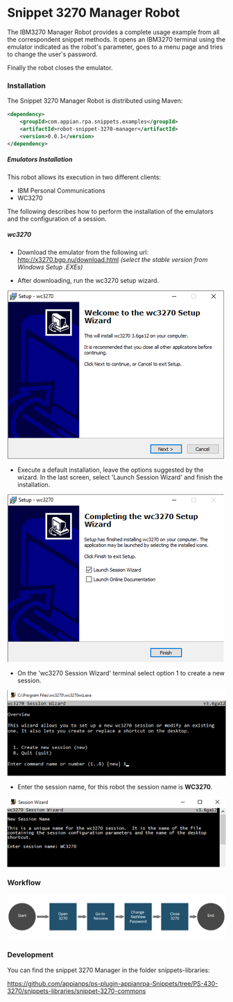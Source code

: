 # Snippet 3270 Manager Robot

The IBM3270 Manager Robot provides a complete usage example from all the correspondent snippet methods. It opens an IBM3270 terminal using the emulator indicated as the robot's parameter, goes to a menu page and tries to change the user's password.

Finally the robot closes the emulator.

### Installation

The Snippet 3270 Manager Robot is distributed using Maven:
```xml
<dependency>
	<groupId>com.appian.rpa.snippets.examples</groupId>
	<artifactId>robot-snippet-3270-manager</artifactId>
	<version>0.0.1</version>
</dependency>
```
##### Emulators Installation

This robot allows its execution in two different clients:
- IBM Personal Communications
- WC3270

The following describes how to perform the installation of the emulators and the configuration of a session.

##### wc3270

- Download the emulator from the following url:
http://x3270.bgp.nu/download.html
*(select the stable version from Windows Setup .EXEs)*

- After downloading, run the wc3270 setup wizard.

![Setup Wizard ><](./console/img/wizard.png)

- Execute a default installation, leave the options suggested by the wizard. In the last screen, select 'Launch Session Wizard' and finish the installation.

![Completed Setup ><](./console/img/wizard_complete.png)

- On the 'wc3270 Session Wizard' terminal select option 1 to create a new session.

![Session Wizard ><](./console/img/session_wizard.png)

- Enter the session name, for this robot the session name is **WC3270**.

![Session Wizard - Name ><](./console/img/session_wizard_name.png)




### Workflow

![Robot workflow](./console/workflow.png)

### Development
You can find the snippet 3270 Manager in the folder snippets-libraries:

https://github.com/appianps/ps-plugin-appianrpa-Snippets/tree/PS-430-3270/snippets-libraries/snippet-3270-commons